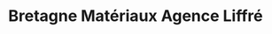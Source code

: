 ---
title: "Bretagne Matériaux Agence Liffré"
url: /liffre/bretagne-materiaux-agence-liffre/
shop: Baustoffe
---